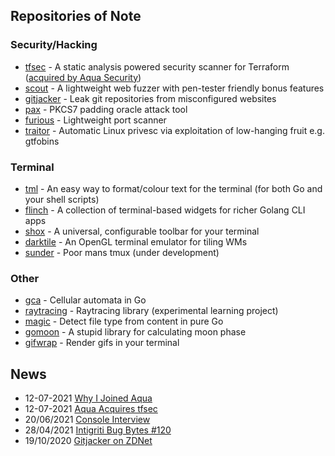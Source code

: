 

## Repositories of Note

### Security/Hacking

- [tfsec](https://github.com/tfsec/tfsec) - A static analysis powered security scanner for Terraform ([acquired by Aqua Security](https://www.aquasec.com/news/aqua-security-acquires-tfsec/))
- [scout](https://github.com/liamg/scout) - A lightweight web fuzzer with pen-tester friendly bonus features
- [gitjacker](https://github.com/liamg/gitjacker) - Leak git repositories from misconfigured websites
- [pax](https://github.com/liamg/pax) - PKCS7 padding oracle attack tool
- [furious](https://github.com/liamg/furious) - Lightweight port scanner
- [traitor](https://github.com/liamg/traitor) - Automatic Linux privesc via exploitation of low-hanging fruit e.g. gtfobins

### Terminal

- [tml](https://github.com/liamg/tml) - An easy way to format/colour text for the terminal (for both Go and your shell scripts)
- [flinch](https://github.com/liamg/flinch) - A collection of terminal-based widgets for richer Golang CLI apps
- [shox](https://github.com/liamg/shox) - A universal, configurable toolbar for your terminal
- [darktile](https://github.com/liamg/darktile) - An OpenGL terminal emulator for tiling WMs
- [sunder](https://github.com/liamg/sunder) - Poor mans tmux (under development)

### Other

- [gca](https://github.com/liamg/gca) - Cellular automata in Go
- [raytracing](https://github.com/liamg/raytracing) - Raytracing library (experimental learning project)
- [magic](https://github.com/liamg/magic) - Detect file type from content in pure Go
- [gomoon](https://github.com/liamg/gomoon) - A stupid library for calculating moon phase
- [gifwrap](https://github.com/liamg/gifwrap) - Render gifs in your terminal

## News

- 12-07-2021 [Why I Joined Aqua](https://blog.aquasec.com/tfsec-acquisition-by-aqua)
- 12-07-2021 [Aqua Acquires tfsec](https://www.aquasec.com/news/aqua-security-acquires-tfsec/)
- 20/06/2021 [Console Interview](https://console.substack.com/p/console-58)
- 28/04/2021 [Intigriti Bug Bytes #120](https://blog.intigriti.com/2021/04/28/bug-bytes-120-macos-pwned-homebrew-rce-the-worlds-shortest-backdoor/)
- 19/10/2020 [Gitjacker on ZDNet](https://www.zdnet.com/article/new-gitjacker-tool-lets-you-find-git-folders-exposed-online/)
